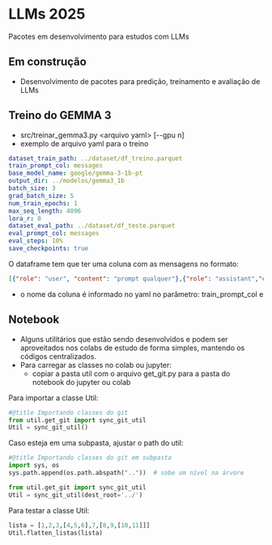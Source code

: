 # LLMs 2025
Pacotes em desenvolvimento para estudos com LLMs

## Em construção 
- Desenvolvimento de pacotes para predição, treinamento e avaliação de LLMs

## Treino do GEMMA 3
- src/treinar_gemma3.py \<arquivo yaml\> \[--gpu n\]
- exemplo de arquivo yaml para o treino
```yaml
dataset_train_path: ../dataset/df_treino.parquet
train_prompt_col: messages
base_model_name: google/gemma-3-1b-pt
output_dir: ../modelos/gemma3_1b
batch_size: 3
grad_batch_size: 5
num_train_epochs: 1
max_seq_length: 4096
lora_r: 8
dataset_eval_path: ../dataset/df_teste.parquet
eval_prompt_col: messages
eval_steps: 10%
save_checkpoints: true
```
O dataframe tem que ter uma coluna com as mensagens no formato:
```json
[{"role": "user", "content": "prompt qualquer"},{"role": "assistant","content":"resposta qualquer"}]
```
- o nome da coluna é informado no yaml no parâmetro: train_prompt_col e 

## Notebook
- Alguns utilitários que estão sendo desenvolvidos e podem ser aproveitados nos colabs de estudo de forma simples, mantendo os códigos centralizados.
- Para carregar as classes no colab ou jupyter:
  - copiar a pasta util com o arquivo get_git.py para a pasta do notebook do jupyter ou colab

Para importar a classe Util:
```python
#@title Importando classes do git
from util.get_git import sync_git_util
Util = sync_git_util()
```

Caso esteja em uma subpasta, ajustar o path do util:
```python
#@title Importando classes do git em subpasta
import sys, os
sys.path.append(os.path.abspath(".."))  # sobe um nível na árvore

from util.get_git import sync_git_util
Util = sync_git_util(dest_root='../')
```

Para testar a classe Util:
```python
lista = [1,2,3,[4,5,6],7,[8,9,[10,11]]]
Util.flatten_listas(lista)
```
